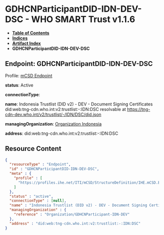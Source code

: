 # GDHCNParticipantDID-IDN-DEV-DSC - WHO SMART Trust v1.1.6

* [**Table of Contents**](toc.md)
* [**Indices**](indices.md)
* [**Artifact Index**](artifacts.md)
* **GDHCNParticipantDID-IDN-DEV-DSC**

## Endpoint: GDHCNParticipantDID-IDN-DEV-DSC

Profile: [mCSD Endpoint](https://profiles.ihe.net/ITI/mCSD/4.0.0/StructureDefinition-IHE.mCSD.Endpoint.html)

**status**: Active

**connectionType**: 

**name**: Indonesia Trustlist (DID v2) - DEV - Document Signing Certificates did:web:tng-cdn.who.int:v2:trustlist:-:IDN:DSC resolvable at https://tng-cdn-dev.who.int/v2/trustlist/-/IDN/DSC/did.json

**managingOrganization**: [Organization Indonesia](Organization-GDHCNParticipant-IDN-DEV.md)

**address**: did:web:tng-cdn.who.int:v2:trustlist:-:IDN:DSC



## Resource Content

```json
{
  "resourceType" : "Endpoint",
  "id" : "GDHCNParticipantDID-IDN-DEV-DSC",
  "meta" : {
    "profile" : [
      "https://profiles.ihe.net/ITI/mCSD/StructureDefinition/IHE.mCSD.Endpoint"
    ]
  },
  "status" : "active",
  "connectionType" : [null],
  "name" : "Indonesia Trustlist (DID v2) - DEV - Document Signing Certificates\ndid:web:tng-cdn.who.int:v2:trustlist:-:IDN:DSC\nresolvable at https://tng-cdn-dev.who.int/v2/trustlist/-/IDN/DSC/did.json",
  "managingOrganization" : {
    "reference" : "Organization/GDHCNParticipant-IDN-DEV"
  },
  "address" : "did:web:tng-cdn.who.int:v2:trustlist:-:IDN:DSC"
}

```
